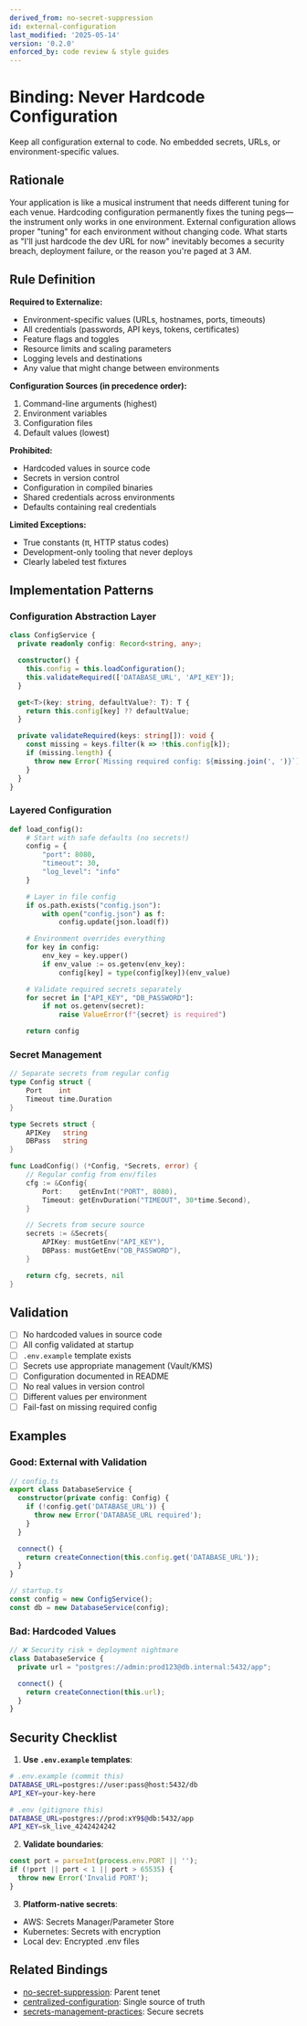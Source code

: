 ```yaml
---
derived_from: no-secret-suppression
id: external-configuration
last_modified: '2025-05-14'
version: '0.2.0'
enforced_by: code review & style guides
---
```


# Binding: Never Hardcode Configuration

Keep all configuration external to code. No embedded secrets, URLs, or environment-specific values.

## Rationale

Your application is like a musical instrument that needs different tuning for each venue. Hardcoding configuration permanently fixes the tuning pegs—the instrument only works in one environment. External configuration allows proper "tuning" for each environment without changing code. What starts as "I'll just hardcode the dev URL for now" inevitably becomes a security breach, deployment failure, or the reason you're paged at 3 AM.

## Rule Definition

**Required to Externalize:**
- Environment-specific values (URLs, hostnames, ports, timeouts)
- All credentials (passwords, API keys, tokens, certificates)
- Feature flags and toggles
- Resource limits and scaling parameters
- Logging levels and destinations
- Any value that might change between environments

**Configuration Sources (in precedence order):**
1. Command-line arguments (highest)
2. Environment variables
3. Configuration files
4. Default values (lowest)

**Prohibited:**
- Hardcoded values in source code
- Secrets in version control
- Configuration in compiled binaries
- Shared credentials across environments
- Defaults containing real credentials

**Limited Exceptions:**
- True constants (π, HTTP status codes)
- Development-only tooling that never deploys
- Clearly labeled test fixtures

## Implementation Patterns

### Configuration Abstraction Layer
```typescript
class ConfigService {
  private readonly config: Record<string, any>;

  constructor() {
    this.config = this.loadConfiguration();
    this.validateRequired(['DATABASE_URL', 'API_KEY']);
  }

  get<T>(key: string, defaultValue?: T): T {
    return this.config[key] ?? defaultValue;
  }

  private validateRequired(keys: string[]): void {
    const missing = keys.filter(k => !this.config[k]);
    if (missing.length) {
      throw new Error(`Missing required config: ${missing.join(', ')}`);
    }
  }
}
```

### Layered Configuration
```python
def load_config():
    # Start with safe defaults (no secrets!)
    config = {
        "port": 8080,
        "timeout": 30,
        "log_level": "info"
    }

    # Layer in file config
    if os.path.exists("config.json"):
        with open("config.json") as f:
            config.update(json.load(f))

    # Environment overrides everything
    for key in config:
        env_key = key.upper()
        if env_value := os.getenv(env_key):
            config[key] = type(config[key])(env_value)

    # Validate required secrets separately
    for secret in ["API_KEY", "DB_PASSWORD"]:
        if not os.getenv(secret):
            raise ValueError(f"{secret} is required")

    return config
```

### Secret Management
```go
// Separate secrets from regular config
type Config struct {
    Port    int
    Timeout time.Duration
}

type Secrets struct {
    APIKey   string
    DBPass   string
}

func LoadConfig() (*Config, *Secrets, error) {
    // Regular config from env/files
    cfg := &Config{
        Port:    getEnvInt("PORT", 8080),
        Timeout: getEnvDuration("TIMEOUT", 30*time.Second),
    }

    // Secrets from secure source
    secrets := &Secrets{
        APIKey: mustGetEnv("API_KEY"),
        DBPass: mustGetEnv("DB_PASSWORD"),
    }

    return cfg, secrets, nil
}
```

## Validation

- [ ] No hardcoded values in source code
- [ ] All config validated at startup
- [ ] `.env.example` template exists
- [ ] Secrets use appropriate management (Vault/KMS)
- [ ] Configuration documented in README
- [ ] No real values in version control
- [ ] Different values per environment
- [ ] Fail-fast on missing required config

## Examples

### Good: External with Validation
```typescript
// config.ts
export class DatabaseService {
  constructor(private config: Config) {
    if (!config.get('DATABASE_URL')) {
      throw new Error('DATABASE_URL required');
    }
  }

  connect() {
    return createConnection(this.config.get('DATABASE_URL'));
  }
}

// startup.ts
const config = new ConfigService();
const db = new DatabaseService(config);
```

### Bad: Hardcoded Values
```typescript
// ❌ Security risk + deployment nightmare
class DatabaseService {
  private url = "postgres://admin:prod123@db.internal:5432/app";

  connect() {
    return createConnection(this.url);
  }
}
```

## Security Checklist

1. **Use `.env.example` templates**:
```bash
# .env.example (commit this)
DATABASE_URL=postgres://user:pass@host:5432/db
API_KEY=your-key-here

# .env (gitignore this)
DATABASE_URL=postgres://prod:xY9$@db:5432/app
API_KEY=sk_live_4242424242
```

2. **Validate boundaries**:
```typescript
const port = parseInt(process.env.PORT || '');
if (!port || port < 1 || port > 65535) {
  throw new Error('Invalid PORT');
}
```

3. **Platform-native secrets**:
- AWS: Secrets Manager/Parameter Store
- Kubernetes: Secrets with encryption
- Local dev: Encrypted .env files

## Related Bindings

- [no-secret-suppression](../../docs/tenets/no-secret-suppression.md): Parent tenet
- [centralized-configuration](centralized-configuration.md): Single source of truth
- [secrets-management-practices](../categories/security/secrets-management-practices.md): Secure secrets
